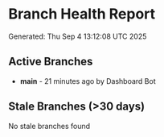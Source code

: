 # Branch Health Report
Generated: Thu Sep  4 13:12:08 UTC 2025

## Active Branches
- **main** - 21 minutes ago by Dashboard Bot

## Stale Branches (>30 days)
No stale branches found
